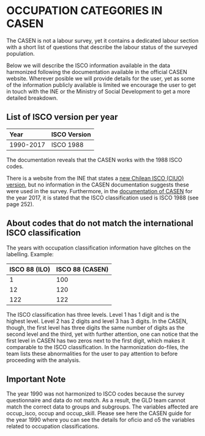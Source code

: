 
# OCCUPATION CATEGORIES IN CASEN

The CASEN is not a labour survey, yet it contains a dedicated labour section with a short list of questions that describe the labour status of the surveyed population. 

Below we will describe the ISCO information available in the data harmonized following the documentation available in the official CASEN website.  Wherever posible we will provide details for the user, yet as some of the information publicly available is limited we encourage the user to get in touch with the INE or the Ministry of Social Development to get a more detailed breakdown. 

## List of ISCO version per year

 Year	| ISCO Version | 
| :-------	| :-------- | 
| 1990-2017	| ISCO 1988	|

The documentation reveals that the CASEN works with the 1988 ISCO codes.

There is a website from the INE that states a [new Chilean ISCO (CIUO) version](https://www.ine.cl/institucional/buenas-practicas/clasificaciones), but no information in the CASEN documentation suggests these were used in the survey. Furthermore, in the [documentation of CASEN](http://observatorio.ministeriodesarrollosocial.gob.cl/storage/docs/casen/2017/Libro_de_Codigos_Casen_2017.pdf) for the year 2017, it is stated that the ISCO classification used is ISCO 1988 (see page 252). 


## About codes that do not match the international ISCO classification

The years with occupation classification information have glitches on the labelling. Example:


ISCO 88 (ILO)	| ISCO 88 (CASEN) | 
| :-------	| :-------- | 
| 1	| 100	|
| 12	| 120|
| 122	| 122|


The ISCO classification has three levels. Level 1 has 1 digit and is the highest level. Level 2 has 2 digits and level 3 has 3 digits.  In the CASEN, though, the first level has three digits the same number of digits as the second level and the third, yet with further attention, one can notice that the first level in CASEN has two zeros next to the first digit, which makes it comparable to the ISCO classification. In the harmonization do-files, the team lists these abnormalities for the user to pay attention to before proceeding with the analysis. 

## Important Note

The year 1990 was not harmonized to ISCO codes because the survey questionnaire and data do not match. As a result, the GLD team cannot match the correct data to groups and subgroups. The variables affected are occup_isco, occup and occup_skill. Please see here the CASEN guide for the year 1990 where you can see the details for oficio and o5 the variables related to occupation classifications. 




